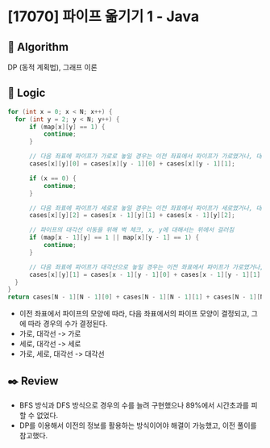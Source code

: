 # [17070] 파이프 옮기기 1 - Java

## :pushpin: **Algorithm**

DP (동적 계획법), 그래프 이론

## :round_pushpin: **Logic**

```java
for (int x = 0; x < N; x++) {
  for (int y = 2; y < N; y++) {
      if (map[x][y] == 1) {
          continue;
      }

      // 다음 좌표에 파이프가 가로로 놓일 경우는 이전 좌표에서 파이프가 가로였거나, 대각선인 경우
      cases[x][y][0] = cases[x][y - 1][0] + cases[x][y - 1][1];

      if (x == 0) {
          continue;
      }

      // 다음 좌표에 파이프가 세로로 놓일 경우는 이전 좌표에서 파이프가 세로였거나, 대각선인 경우
      cases[x][y][2] = cases[x - 1][y][1] + cases[x - 1][y][2];

      // 파이프의 대각선 이동을 위해 벽 체크, x, y에 대해서는 위에서 걸러짐
      if (map[x - 1][y] == 1 || map[x][y - 1] == 1) {
          continue;
      }

      // 다음 좌표에 파이프가 대각선으로 놓일 경우는 이전 좌표에서 파이프가 가로였거나, 세로였거나, 대각선인 경우
      cases[x][y][1] = cases[x - 1][y - 1][0] + cases[x - 1][y - 1][1] + cases[x - 1][y - 1][2];
  }
}
return cases[N - 1][N - 1][0] + cases[N - 1][N - 1][1] + cases[N - 1][N - 1][2];
```

- 이전 좌표에서 파이프의 모양에 따라, 다음 좌표에서의 파이프 모양이 결정되고, 그에 따라 경우의 수가 결정된다.
- 가로, 대각선 -> 가로
- 세로, 대각선 -> 세로
- 가로, 세로, 대각선 -> 대각선

## :black_nib: **Review**
- BFS 방식과 DFS 방식으로 경우의 수를 늘려 구현했으나 89%에서 시간초과를 피할 수 없었다.
- DP를 이용해서 이전의 정보를 활용하는 방식이어야 해결이 가능했고, 이전 풀이를 참고했다.